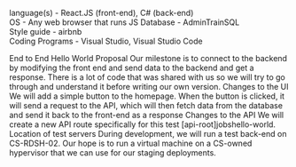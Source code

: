 language(s) - React.JS (front-end), C\# (back-end)  
OS - Any web browser that runs JS 
Database - AdminTrainSQL  
Style guide - airbnb  
Coding Programs - Visual Studio, Visual Studio Code 

End to End Hello World Proposal
Our milestone is to connect to the backend by modifying the front end and send data to the backend and get a response. There is a lot of code that was shared with us so we will try to go through and understand it before writing our own version.
Changes to the UI
We will add a simple button to the homepage. When the button is clicked, it will send a request to the API, which will then fetch data from the database and send it back to the front-end as a response
Changes to the API
We will create a new API route specifically for this test \[api-root\]jobshello-world.
Location of test servers
During development, we will run a test back-end on CS-RDSH-02. Our hope is to run a virtual machine on a CS-owned hypervisor that we can use for our staging deployments.
